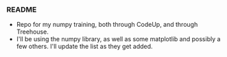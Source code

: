 ### README

- Repo for my numpy training, both through CodeUp, and through Treehouse.
- I'll be using the numpy library, as well as some matplotlib and possibly a few others. I'll update the list as they get added.